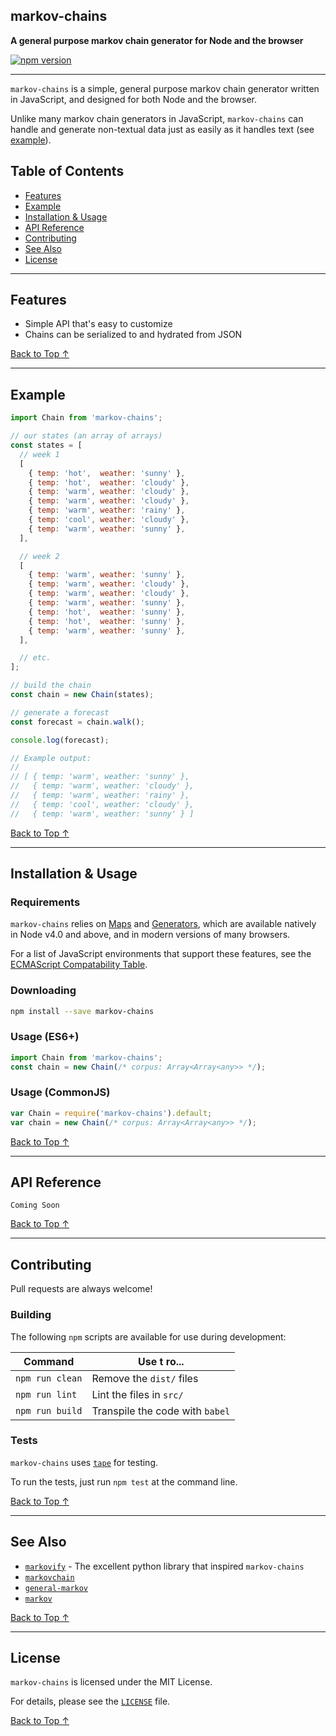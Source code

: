 ## markov-chains
**A general purpose markov chain generator for Node and the browser**

[![npm version](https://badge.fury.io/js/markov-chains.svg)](https://badge.fury.io/js/markov-chains)

---

`markov-chains` is a simple, general purpose markov chain generator written in
JavaScript, and designed for both Node and the browser.

Unlike many markov chain generators in JavaScript, `markov-chains` can handle
and generate non-textual data just as easily as it handles text (see
[example](#example)).

## Table of Contents

- [Features](#features)
- [Example](#example)
- [Installation & Usage](#installation--usage)
- [API Reference](#api-reference)
- [Contributing](#contributing)
- [See Also](#see-also)
- [License](#license)

---

## Features

- Simple API that's easy to customize
- Chains can be serialized to and hydrated from JSON

[Back to Top ↑](#readme)

---

## Example

```js
import Chain from 'markov-chains';

// our states (an array of arrays)
const states = [
  // week 1
  [
    { temp: 'hot',  weather: 'sunny' },
    { temp: 'hot',  weather: 'cloudy' },
    { temp: 'warm', weather: 'cloudy' },
    { temp: 'warm', weather: 'cloudy' },
    { temp: 'warm', weather: 'rainy' },
    { temp: 'cool', weather: 'cloudy' },
    { temp: 'warm', weather: 'sunny' },
  ],

  // week 2
  [
    { temp: 'warm', weather: 'sunny' },
    { temp: 'warm', weather: 'cloudy' },
    { temp: 'warm', weather: 'cloudy' },
    { temp: 'warm', weather: 'sunny' },
    { temp: 'hot',  weather: 'sunny' },
    { temp: 'hot',  weather: 'sunny' },
    { temp: 'warm', weather: 'sunny' },
  ],

  // etc.
];

// build the chain
const chain = new Chain(states);

// generate a forecast
const forecast = chain.walk();

console.log(forecast);

// Example output:
//
// [ { temp: 'warm', weather: 'sunny' },
//   { temp: 'warm', weather: 'cloudy' },
//   { temp: 'warm', weather: 'rainy' },
//   { temp: 'cool', weather: 'cloudy' },
//   { temp: 'warm', weather: 'sunny' } ]
```

[Back to Top ↑](#readme)

---

## Installation & Usage

### Requirements

`markov-chains` relies on [Maps][] and [Generators][], which are available
natively in Node v4.0 and above, and in modern versions of many browsers.

For a list of JavaScript environments that support these features, see the
[ECMAScript Compatability Table][].

[Maps]: https://developer.mozilla.org/en-US/docs/Web/JavaScript/Reference/Global_Objects/Map
[Generators]: https://developer.mozilla.org/en-US/docs/Web/JavaScript/Reference/Global_Objects/Generator
[ECMAScript Compatability Table]: http://kangax.github.io/compat-table/es6/

### Downloading

```sh
npm install --save markov-chains
```

### Usage (ES6+)

```js
import Chain from 'markov-chains';
const chain = new Chain(/* corpus: Array<Array<any>> */);
```

### Usage (CommonJS)

```js
var Chain = require('markov-chains').default;
var chain = new Chain(/* corpus: Array<Array<any>> */);
```

[Back to Top ↑](#readme)

---

## API Reference

```
Coming Soon
```

[Back to Top ↑](#readme)

---

## Contributing

Pull requests are always welcome!

### Building

The following `npm` scripts are available for use during development:

Command                    | Use t ro...
---------------------------|-----------
`npm run clean`            | Remove the `dist/` files
`npm run lint`             | Lint the files in `src/`
`npm run build`            | Transpile the code with `babel`

### Tests

`markov-chains` uses [`tape`](https://github.com/substack/tape) for testing.

To run the tests, just run `npm test` at the command line.

[Back to Top ↑](#readme)

---

## See Also

- [`markovify`](https://github.com/jsvine/markovify) - The excellent python
  library that inspired `markov-chains`
- [`markovchain`](https://www.npmjs.com/package/markovchain)
- [`general-markov`](https://github.com/swang/markovchain)
- [`markov`](https://github.com/substack/node-markov)

[Back to Top ↑](#readme)

---

## License
`markov-chains` is licensed under the MIT License.

For details, please see the [`LICENSE`](https://raw.githubusercontent.com/bdchauvette/markov-chains/master/LICENSE) file.

[Back to Top ↑](#readme)
